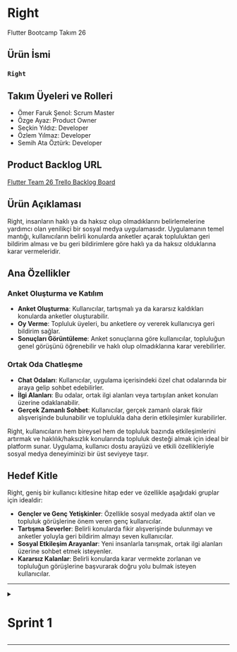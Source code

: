 # **Right**

Flutter Bootcamp Takım 26

## Ürün İsmi

### **`Right`**

## Takım Üyeleri ve Rolleri
- Ömer Faruk Şenol: Scrum Master
- Özge Ayaz: Product Owner
- Seçkin Yıldız: Developer
- Özlem Yılmaz: Developer
- Semih Ata Öztürk: Developer

## Product Backlog URL

[Flutter Team 26 Trello Backlog Board](https://trello.com/b/Hg3aJ6eI/flutter26bootcamp)

## Ürün Açıklaması
Right, insanların haklı ya da haksız olup olmadıklarını belirlemelerine yardımcı olan yenilikçi bir sosyal medya uygulamasıdır. Uygulamanın temel mantığı, kullanıcıların belirli konularda anketler açarak topluluktan geri bildirim alması ve bu geri bildirimlere göre haklı ya da haksız olduklarına karar vermeleridir.

## Ana Özellikler

### Anket Oluşturma ve Katılım
- **Anket Oluşturma**: Kullanıcılar, tartışmalı ya da kararsız kaldıkları konularda anketler oluşturabilir.
- **Oy Verme**: Topluluk üyeleri, bu anketlere oy vererek kullanıcıya geri bildirim sağlar.
- **Sonuçları Görüntüleme**: Anket sonuçlarına göre kullanıcılar, topluluğun genel görüşünü öğrenebilir ve haklı olup olmadıklarına karar verebilirler.

### Ortak Oda Chatleşme
- **Chat Odaları**: Kullanıcılar, uygulama içerisindeki özel chat odalarında bir araya gelip sohbet edebilirler.
- **İlgi Alanları**: Bu odalar, ortak ilgi alanları veya tartışılan anket konuları üzerine odaklanabilir.
- **Gerçek Zamanlı Sohbet**: Kullanıcılar, gerçek zamanlı olarak fikir alışverişinde bulunabilir ve toplulukla daha derin etkileşimler kurabilirler.

Right, kullanıcıların hem bireysel hem de topluluk bazında etkileşimlerini artırmak ve haklılık/haksızlık konularında topluluk desteği almak için ideal bir platform sunar. Uygulama, kullanıcı dostu arayüzü ve etkili özellikleriyle sosyal medya deneyiminizi bir üst seviyeye taşır.


## Hedef Kitle

Right, geniş bir kullanıcı kitlesine hitap eder ve özellikle aşağıdaki gruplar için idealdir:

- **Gençler ve Genç Yetişkinler**: Özellikle sosyal medyada aktif olan ve topluluk görüşlerine önem veren genç kullanıcılar.
- **Tartışma Severler**: Belirli konularda fikir alışverişinde bulunmayı ve anketler yoluyla geri bildirim almayı seven kullanıcılar.
- **Sosyal Etkileşim Arayanlar**: Yeni insanlarla tanışmak, ortak ilgi alanları üzerine sohbet etmek isteyenler.
- **Kararsız Kalanlar**: Belirli konularda karar vermekte zorlanan ve topluluğun görüşlerine başvurarak doğru yolu bulmak isteyen kullanıcılar.

---
<details>
<summary><h1>Sprint 1</h1></summary>

- **Sprint Notları**: 
  - Proje yönetimi için `Trello` kullanılması kararlaştırıldı.
  - UI tasarımları için `Figma` kullanılması kararlaştırıldı.
  - Proje içerisinde `Provider` tool kullanılması kararlaştırıldı.
  - `MVVM` yapısı kuruldu ve bu temelde ilerlenmesine karar verildi.
  - Backend için `Firebase` kullanılması kararlaştırıldı.
  - Giriş sistemi için `email ile giriş` kullanılması kararlaştırıldı.
  - Giriş sisteminin ardından `kimlik doğrulama` yapılmasına karar verildi.


- **Sprint içinde tamamlanması tahmin edilen/tamamlanan puan**: 15/15 Puan. 


- **Puan tamamlama mantığı**: Toplamda proje boyunca tamamlanması gereken 60 puan bulunmaktadır. Ekip üyeleri ilk iki hafta tatile denk gelen yoğunlukları nedeni ile ilk sprintte 15 puan ile başlanması uygun görülmüştür ve proje ağırlığını 2. ve 3. sprinte verme fikrine karar kılınmıştır.


- **Daily Scrum**: Daily Scrum toplantıları Whatsapp üzerinden yapılmasına karar verilmiştir. Proje boyunca düzenli olarak google Meet ve Discord üzerinden sesli toplantılar da yapılmıştır:
  <details>
    <summary><h2>Daily Scrum Screenshots</h2></summary>
    <img src="https://github.com/syildizn/oua_bootcamp24_flutter26/blob/main/bootcampFiles/IMG_1515.PNG" style="max-width: 25%; height: auto;">
    <img src="https://github.com/syildizn/oua_bootcamp24_flutter26/blob/main/bootcampFiles/IMG_1516.PNG" style="max-width: 25%; height: auto;">
    <img src="https://github.com/syildizn/oua_bootcamp24_flutter26/blob/main/bootcampFiles/IMG_1517.PNG" style="max-width: 25%; height: auto;">
    <img src="https://github.com/syildizn/oua_bootcamp24_flutter26/blob/main/bootcampFiles/IMG_1518.PNG" style="max-width: 25%; height: auto;">
    <img src="https://github.com/syildizn/oua_bootcamp24_flutter26/blob/main/bootcampFiles/IMG_1519.PNG" style="max-width: 25%; height: auto;">
    <img src="https://github.com/syildizn/oua_bootcamp24_flutter26/blob/main/bootcampFiles/IMG_1521.PNG" style="max-width: 25%; height: auto;">
  </details>
  
  <details>
    <summary><h2>Sprint 1 - App Screenshots</h2></summary>
  <table style="width: 100%;">
    <tr>
      <td colspan="4" style="text-align: center;"><h2>Login and SignUp Screen</h2></td>
    </tr>
    <tr>
      <td style="width: 25%;"><img src="https://github.com/syildizn/oua_bootcamp24_flutter26/blob/main/bootcampFiles/Screenshot%202024-07-07%20at%2018.48.04.png" style="max-width: 100%; height: auto;"></td>
      <td style="width: 25%;"><img src="https://github.com/syildizn/oua_bootcamp24_flutter26/blob/main/bootcampFiles/Screenshot%202024-07-07%20at%2018.48.11.png" style="max-width: 100%; height: auto;"></td>
    </tr>
  </table>
  </details>

- **Sprint board update**: Sprint board screenshotları:
  
  ![Backlog 1](https://github.com/syildizn/oua_bootcamp24_flutter26/blob/main/bootcampFiles/Screenshot%202024-07-07%20at%2020.31.39.png) 


- **Ürün Durumu**:

- **Sprint Review**: 
  - Tasarım ve UI kısmı için Özge Ayaz aldı.
  - Backend ve yoğunluğu fazla olan kısım için Seçkin Yıldız görev aldı.
  - Uygulama ismi kesin olmamakla birlikte `Right` olarak yazıldı, sonradan değiştirilebilir.
  - Grup üyelerinin aynı zamanda müsait olamaması nedeniyle günlük toplantıların whatsapp kanalı ile yapılması planlandı.
  - Sprint Review Katılımcıları: ` Ömer Faruk Şenol` Özge Ayaz` `Seçkin Yıldız` `Özlem Yılmaz` `Semih Ata Öztürk`


- **Sprint Retrospective:**
  - Roller ile ilgili düzenleme yapılmamıştır.
  - İkinci sprintte kodlama kısmında Seçkin Yıldız ve Ömer Şenol ağırlıklı olarak gidilmesi planlandı.
  - Logo ve İsim değişikliği gündeme getirildi.
  - Uygulama içerisine eklemek üzere ücretli abonelik sistemleri tartışıldı.
  - Uygulama içerisine reklam ekleme fikri gündeme getirildi.
  - Takım üyelerinin gelecek sprintlerde aktif olması gerektiğine vurgu yapılmıştır.
 
---


</details>







---

